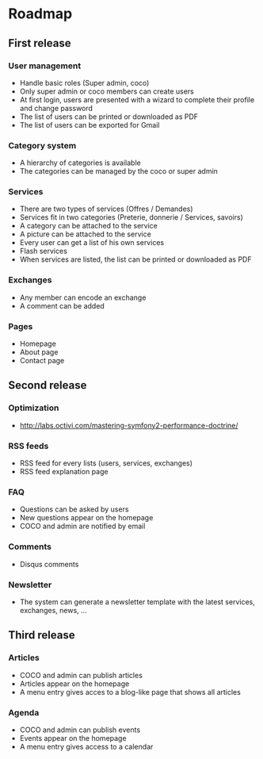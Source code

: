 # Roadmap

## First release

### User management

- Handle basic roles (Super admin, coco)
- Only super admin or coco members can create users
- At first login, users are presented with a wizard to complete their profile and change password
- The list of users can be printed or downloaded as PDF
- The list of users can be exported for Gmail


### Category system

- A hierarchy of categories is available
- The categories can be managed by the coco or super admin


### Services

- There are two types of services (Offres / Demandes)
- Services fit in two categories (Preterie, donnerie / Services, savoirs)
- A category can be attached to the service
- A picture can be attached to the service
- Every user can get a list of his own services
- Flash services
- When services are listed, the list can be printed or downloaded as PDF


### Exchanges

- Any member can encode an exchange
- A comment can be added


### Pages

- Homepage
- About page
- Contact page


## Second release

### Optimization

- http://labs.octivi.com/mastering-symfony2-performance-doctrine/

### RSS feeds

- RSS feed for every lists (users, services, exchanges)
- RSS feed explanation page

### FAQ

- Questions can be asked by users
- New questions appear on the homepage
- COCO and admin are notified by email

### Comments

- Disqus comments

### Newsletter

- The system can generate a newsletter template with the latest services, exchanges, news, ...


## Third release

### Articles

- COCO and admin can publish articles
- Articles appear on the homepage
- A menu entry gives acces to a blog-like page that shows all articles

### Agenda

- COCO and admin can publish events
- Events appear on the homepage
- A menu entry gives access to a calendar
